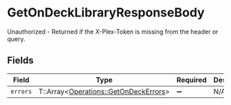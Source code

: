 # GetOnDeckLibraryResponseBody

Unauthorized - Returned if the X-Plex-Token is missing from the header or query.


## Fields

| Field                                                                               | Type                                                                                | Required                                                                            | Description                                                                         |
| ----------------------------------------------------------------------------------- | ----------------------------------------------------------------------------------- | ----------------------------------------------------------------------------------- | ----------------------------------------------------------------------------------- |
| `errors`                                                                            | T::Array<[Operations::GetOnDeckErrors](../../models/operations/getondeckerrors.md)> | :heavy_minus_sign:                                                                  | N/A                                                                                 |